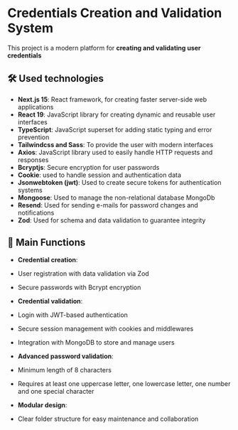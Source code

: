# Credentials Creation and Validation System

This project is a modern platform for **creating and validating user credentials**

## 🛠️ Used technologies
- **Next.js 15**: React framework, for creating faster server-side web applications
- **React 19**: JavaScript library for creating dynamic and reusable user interfaces
- **TypeScript**: JavaScript superset for adding static typing and error prevention
- **Tailwindcss and Sass**: To provide the user with modern interfaces
- **Axios**: JavaScript library used to easily handle HTTP requests and responses
- **Bcryptjs**: Secure encryption for user passwords
- **Cookie**: used to handle session and authentication data
- **Jsonwebtoken (jwt)**: Used to create secure tokens for authentication systems
- **Mongoose**: Used to manage the non-relational database MongoDb
- **Resend**: Used for sending e-mails for password changes and notifications
- **Zod**: Used for schema and data validation to guarantee integrity

## 🚀 Main Functions
- **Credential creation**:
- User registration with data validation via Zod
- Secure passwords with Bcrypt encryption

- **Credential validation**:
- Login with JWT-based authentication
- Secure session management with cookies and middlewares
- Integration with MongoDB to store and manage users

- **Advanced password validation**:
- Minimum length of 8 characters
- Requires at least one uppercase letter, one lowercase letter, one number and one special character

- **Modular design**:
- Clear folder structure for easy maintenance and collaboration
